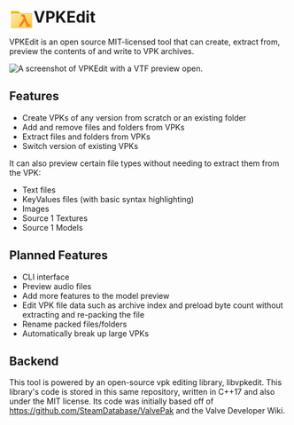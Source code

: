 <div>
  <img align="left" width="44px" src="https://github.com/craftablescience/VPKEdit/blob/main/src/gui/res/icon-128.png?raw=true" alt="VPKEdit Logo" />
  <h1>VPKEdit</h1>
</div>

VPKEdit is an open source MIT-licensed tool that can create, extract from, preview the contents of and write to VPK archives.

<img src="https://github.com/craftablescience/VPKEdit/blob/main/branding/readme_promo.png?raw=true" alt="A screenshot of VPKEdit with a VTF preview open." />

## Features

- Create VPKs of any version from scratch or an existing folder
- Add and remove files and folders from VPKs
- Extract files and folders from VPKs
- Switch version of existing VPKs

It can also preview certain file types without needing to extract them from the VPK:
- Text files
- KeyValues files (with basic syntax highlighting)
- Images
- Source 1 Textures
- Source 1 Models

## Planned Features

- CLI interface
- Preview audio files
- Add more features to the model preview
- Edit VPK file data such as archive index and preload byte count without extracting and re-packing the file
- Rename packed files/folders
- Automatically break up large VPKs

## Backend

This tool is powered by an open-source vpk editing library, libvpkedit. This library's code is stored in this same repository,
written in C++17 and also under the MIT license. Its code was initially based off of https://github.com/SteamDatabase/ValvePak
and the Valve Developer Wiki.
